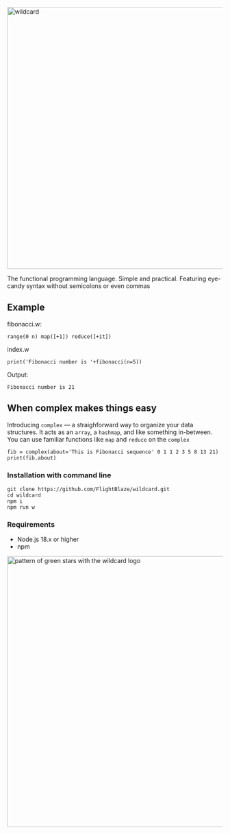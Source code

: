 <img width="611" alt="wildcard" src="https://github.com/FlightBlaze/wildcard/assets/18074076/eba77db2-12d0-4f44-a535-a51e796baa0a">
<p></p>
<p></p>
<p></p>

The functional programming language. Simple and practical. Featuring eye-candy syntax without semicolons or even commas

## Example

fibonacci.w:
```
range(0 n) map([+1]) reduce([+it])
```

index.w
```
print('Fibonacci number is '+fibonacci(n=5))
```

Output:
```
Fibonacci number is 21
```

## When complex makes things easy
Introducing `complex` — a straighforward way to organize your data structures. It acts as an `array`, a `hashmap`, and like something in-between. You can use familiar functions like `map` and `reduce` on the `complex`
```
fib = complex(about='This is Fibonacci sequence' 0 1 1 2 3 5 8 13 21)
print(fib.about)
```

### Installation with command line

```
git clone https://github.com/FlightBlaze/wildcard.git
cd wildcard
npm i
npm run w
```

### Requirements

- Node.js 18.x or higher
- npm


<p></p>
<p></p>
<p></p>
<img width="632" alt="pattern of green stars with the wildcard logo" src="https://github.com/FlightBlaze/wildcard/assets/18074076/fddc8c30-b696-4dcd-8b2a-5bf7f4a4ae6c">
